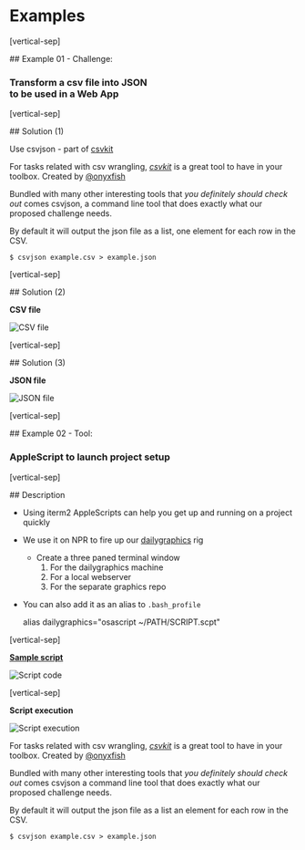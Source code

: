 # Examples

[vertical-sep]

## Example 01 -  Challenge:

### Transform a csv file into JSON</br> to be used in a Web App

[vertical-sep]

## Solution (1)

Use csvjson - part of [csvkit](https://csvkit.readthedocs.io/)

For tasks related with csv wrangling, *[csvkit](https://csvkit.readthedocs.io/en/0.9.1/index.html)* is a great tool to have in your toolbox. Created by [@onyxfish](https://twitter.com/onyxfish)

Bundled with many other interesting tools that _you definitely should check out_ comes csvjson, a command line tool that does exactly what our proposed challenge needs.

By default it will output the json file as a list, one element for each row in the CSV.

    $ csvjson example.csv > example.json

[vertical-sep]

## Solution (2)

**CSV file**

![CSV file][csvjson1] <!-- .element: class="img_80" -->

[csvjson1]: images/examples01.jpg

[vertical-sep]

## Solution (3)

**JSON file**

![JSON file][csvjson2] <!-- .element: class="img_80" -->

[csvjson2]: images/examples02.jpg

[vertical-sep]

## Example 02 -  Tool:

### AppleScript to launch project setup

[vertical-sep]

## Description

* Using iterm2 AppleScripts can help you get up and running on a project quickly

* We use it on NPR to fire up our [dailygraphics](https://github.com/nprapps/dailygraphics#terminal-shortcut) rig

    * Create a three paned terminal window
        1. For the dailygraphics machine
        2. For a local webserver
        3. For the separate graphics repo

* You can also add it as an alias to `.bash_profile`

    alias dailygraphics="osascript ~/PATH/SCRIPT.scpt"

[vertical-sep]

**[Sample script](https://gist.github.com/jjelosua/53b416bd6655605846264eb9378e9c0e)**

![Script code][applescript1] <!-- .element: class="img_80" -->

[applescript1]: images/examples03.jpg

[vertical-sep]

**Script execution**

![Script execution][applescript2] <!-- .element: class="img_80" -->

[applescript2]: images/examples04.jpg

For tasks related with csv wrangling, *[csvkit](https://csvkit.readthedocs.io/en/0.9.1/index.html)* is a great tool to have in your toolbox. Created by [@onyxfish](https://twitter.com/onyxfish)

Bundled with many other interesting tools that _you definitely should check out_ comes csvjson a command line tool that does exactly what our proposed challenge needs.

By default it will output the json file as a list an element for each row in the CSV.

    $ csvjson example.csv > example.json
